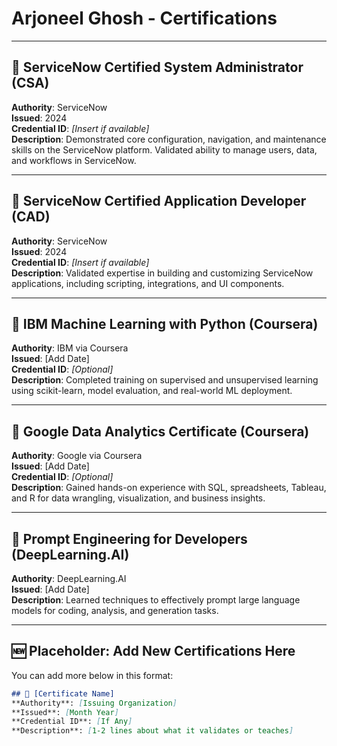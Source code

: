 # Arjoneel Ghosh - Certifications

---

## 🔹 ServiceNow Certified System Administrator (CSA)
**Authority**: ServiceNow  
**Issued**: 2024  
**Credential ID**: _[Insert if available]_  
**Description**: Demonstrated core configuration, navigation, and maintenance skills on the ServiceNow platform. Validated ability to manage users, data, and workflows in ServiceNow.

---

## 🔹 ServiceNow Certified Application Developer (CAD)
**Authority**: ServiceNow  
**Issued**: 2024  
**Credential ID**: _[Insert if available]_  
**Description**: Validated expertise in building and customizing ServiceNow applications, including scripting, integrations, and UI components.

---

## 🔹 IBM Machine Learning with Python (Coursera)
**Authority**: IBM via Coursera  
**Issued**: [Add Date]  
**Credential ID**: _[Optional]_  
**Description**: Completed training on supervised and unsupervised learning using scikit-learn, model evaluation, and real-world ML deployment.

---

## 🔹 Google Data Analytics Certificate (Coursera)
**Authority**: Google via Coursera  
**Issued**: [Add Date]  
**Credential ID**: _[Optional]_  
**Description**: Gained hands-on experience with SQL, spreadsheets, Tableau, and R for data wrangling, visualization, and business insights.

---

## 🔹 Prompt Engineering for Developers (DeepLearning.AI)
**Authority**: DeepLearning.AI  
**Issued**: [Add Date]  
**Description**: Learned techniques to effectively prompt large language models for coding, analysis, and generation tasks.

---

## 🆕 Placeholder: Add New Certifications Here

You can add more below in this format:
```markdown
## 🔹 [Certificate Name]
**Authority**: [Issuing Organization]  
**Issued**: [Month Year]  
**Credential ID**: [If Any]  
**Description**: [1-2 lines about what it validates or teaches]
